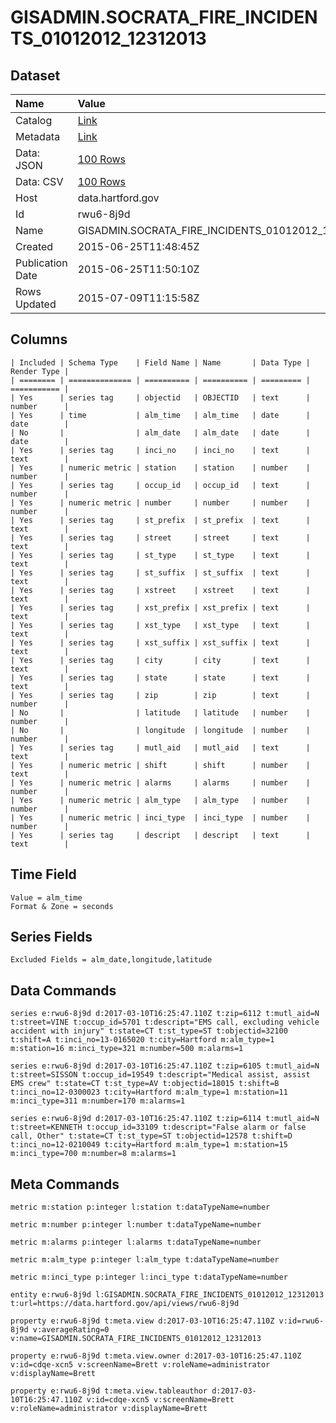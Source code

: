 # GISADMIN.SOCRATA_FIRE_INCIDENTS_01012012_12312013

## Dataset

| Name | Value |
| :--- | :---- |
| Catalog | [Link](https://catalog.data.gov/dataset/gisadmin-socrata-fire-incidents-01012012-12312013) |
| Metadata | [Link](https://data.hartford.gov/api/views/rwu6-8j9d) |
| Data: JSON | [100 Rows](https://data.hartford.gov/api/views/rwu6-8j9d/rows.json?max_rows=100) |
| Data: CSV | [100 Rows](https://data.hartford.gov/api/views/rwu6-8j9d/rows.csv?max_rows=100) |
| Host | data.hartford.gov |
| Id | rwu6-8j9d |
| Name | GISADMIN.SOCRATA_FIRE_INCIDENTS_01012012_12312013 |
| Created | 2015-06-25T11:48:45Z |
| Publication Date | 2015-06-25T11:50:10Z |
| Rows Updated | 2015-07-09T11:15:58Z |

## Columns

```ls
| Included | Schema Type    | Field Name | Name       | Data Type | Render Type |
| ======== | ============== | ========== | ========== | ========= | =========== |
| Yes      | series tag     | objectid   | OBJECTID   | text      | number      |
| Yes      | time           | alm_time   | alm_time   | date      | date        |
| No       |                | alm_date   | alm_date   | date      | date        |
| Yes      | series tag     | inci_no    | inci_no    | text      | text        |
| Yes      | numeric metric | station    | station    | number    | number      |
| Yes      | series tag     | occup_id   | occup_id   | text      | number      |
| Yes      | numeric metric | number     | number     | number    | number      |
| Yes      | series tag     | st_prefix  | st_prefix  | text      | text        |
| Yes      | series tag     | street     | street     | text      | text        |
| Yes      | series tag     | st_type    | st_type    | text      | text        |
| Yes      | series tag     | st_suffix  | st_suffix  | text      | text        |
| Yes      | series tag     | xstreet    | xstreet    | text      | text        |
| Yes      | series tag     | xst_prefix | xst_prefix | text      | text        |
| Yes      | series tag     | xst_type   | xst_type   | text      | text        |
| Yes      | series tag     | xst_suffix | xst_suffix | text      | text        |
| Yes      | series tag     | city       | city       | text      | text        |
| Yes      | series tag     | state      | state      | text      | text        |
| Yes      | series tag     | zip        | zip        | text      | number      |
| No       |                | latitude   | latitude   | number    | number      |
| No       |                | longitude  | longitude  | number    | number      |
| Yes      | series tag     | mutl_aid   | mutl_aid   | text      | text        |
| Yes      | numeric metric | shift      | shift      | number    | text        |
| Yes      | numeric metric | alarms     | alarms     | number    | number      |
| Yes      | numeric metric | alm_type   | alm_type   | number    | number      |
| Yes      | numeric metric | inci_type  | inci_type  | number    | number      |
| Yes      | series tag     | descript   | descript   | text      | text        |
```

## Time Field

```ls
Value = alm_time
Format & Zone = seconds
```

## Series Fields

```ls
Excluded Fields = alm_date,longitude,latitude
```

## Data Commands

```ls
series e:rwu6-8j9d d:2017-03-10T16:25:47.110Z t:zip=6112 t:mutl_aid=N t:street=VINE t:occup_id=5701 t:descript="EMS call, excluding vehicle accident with injury" t:state=CT t:st_type=ST t:objectid=32100 t:shift=A t:inci_no=13-0165020 t:city=Hartford m:alm_type=1 m:station=16 m:inci_type=321 m:number=500 m:alarms=1

series e:rwu6-8j9d d:2017-03-10T16:25:47.110Z t:zip=6105 t:mutl_aid=N t:street=SISSON t:occup_id=19549 t:descript="Medical assist, assist EMS crew" t:state=CT t:st_type=AV t:objectid=18015 t:shift=B t:inci_no=12-0300023 t:city=Hartford m:alm_type=1 m:station=11 m:inci_type=311 m:number=170 m:alarms=1

series e:rwu6-8j9d d:2017-03-10T16:25:47.110Z t:zip=6114 t:mutl_aid=N t:street=KENNETH t:occup_id=33109 t:descript="False alarm or false call, Other" t:state=CT t:st_type=ST t:objectid=12578 t:shift=D t:inci_no=12-0210049 t:city=Hartford m:alm_type=1 m:station=15 m:inci_type=700 m:number=8 m:alarms=1
```

## Meta Commands

```ls
metric m:station p:integer l:station t:dataTypeName=number

metric m:number p:integer l:number t:dataTypeName=number

metric m:alarms p:integer l:alarms t:dataTypeName=number

metric m:alm_type p:integer l:alm_type t:dataTypeName=number

metric m:inci_type p:integer l:inci_type t:dataTypeName=number

entity e:rwu6-8j9d l:GISADMIN.SOCRATA_FIRE_INCIDENTS_01012012_12312013 t:url=https://data.hartford.gov/api/views/rwu6-8j9d

property e:rwu6-8j9d t:meta.view d:2017-03-10T16:25:47.110Z v:id=rwu6-8j9d v:averageRating=0 v:name=GISADMIN.SOCRATA_FIRE_INCIDENTS_01012012_12312013

property e:rwu6-8j9d t:meta.view.owner d:2017-03-10T16:25:47.110Z v:id=cdqe-xcn5 v:screenName=Brett v:roleName=administrator v:displayName=Brett

property e:rwu6-8j9d t:meta.view.tableauthor d:2017-03-10T16:25:47.110Z v:id=cdqe-xcn5 v:screenName=Brett v:roleName=administrator v:displayName=Brett
```